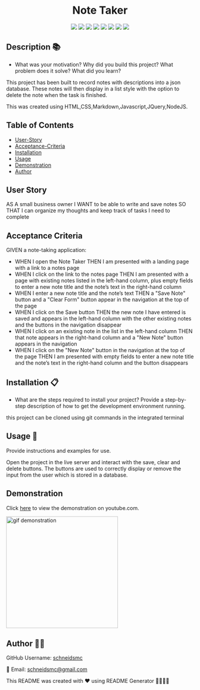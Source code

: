  
<h1 align="center">Note Taker </h1>

<div style= "text-align: center;">

  <img src="https://img.shields.io/github/repo-size/schneidsmc/note-taker09" />
  <img src="https://img.shields.io/github/languages/top/schneidsmc/note-taker09" />
  <img src="https://img.shields.io/github/last-commit/schneidsmc/note-taker09" />

  <img src="https://img.shields.io/badge/Javascript-yellow" />
  <img src="https://img.shields.io/badge/jQuery-blue"  />
  <img src="https://img.shields.io/badge/-node.js-green" />
  <img src="https://img.shields.io/badge/-inquirer-red" >
  <img src="https://img.shields.io/badge/-Markdown-lightgrey" />
</div>

## Description 📚

- What was your motivation? Why did you build this project? What problem does it solve? What did you learn?

This project has been built to record notes with descriptions into a json database. These notes will then display in a list style with the option to delete the note when the task is finished. 

This was created using HTML,CSS,Markdown,Javascript,JQuery,NodeJS.

## Table of Contents 

- [User-Story](#user-story)
- [Acceptance-Criteria](#acceptance-criteria)
- [Installation](#installation-📋)
- [Usage](#usage-🏁)
- [Demonstration](#demonstration)
- [Author](#author-👋🏽)

## User Story

AS A small business owner
I WANT to be able to write and save notes
SO THAT I can organize my thoughts and keep track of tasks I need to complete

## Acceptance Criteria

GIVEN a note-taking application:
- WHEN I open the Note Taker THEN I am presented with a landing page with a link to a notes page
- WHEN I click on the link to the notes page THEN I am presented with a page with existing notes listed in the left-hand column, plus empty fields to enter a new note title and the note’s text in the right-hand column
- WHEN I enter a new note title and the note’s text THEN a "Save Note" button and a "Clear Form" button appear in the navigation at the top of the page
- WHEN I click on the Save button THEN the new note I have entered is saved and appears in the left-hand column with the other existing notes and the buttons in the navigation disappear
- WHEN I click on an existing note in the list in the left-hand column THEN that note appears in the right-hand column and a "New Note" button appears in the navigation
- WHEN I click on the "New Note" button in the navigation at the top of the page THEN I am presented with empty fields to enter a new note title and the note’s text in the right-hand column and the button disappears


## Installation 📋

- What are the steps required to install your project? Provide a step-by-step description of how to get the development environment running.

this project can be cloned using git commands in the integrated terminal

## Usage 🏁

Provide instructions and examples for use.

Open the project in the live server and interact with the save, clear and delete buttons. The buttons are used to correctly display or remove the input from the user which is stored in a database. 

## Demonstration

Click [here]( ) to view the demonstration on youtube.com.

<img src="" alt="gif demonstration" width="300" height="auto">

## Author 👋🏽

GitHub Username: [schneidsmc](https://github.com/schneidsmc)

📧 Email: schneidsmc@gmail.com

This README was created with ❤️ using README Generator 👏🏽👏🏽


